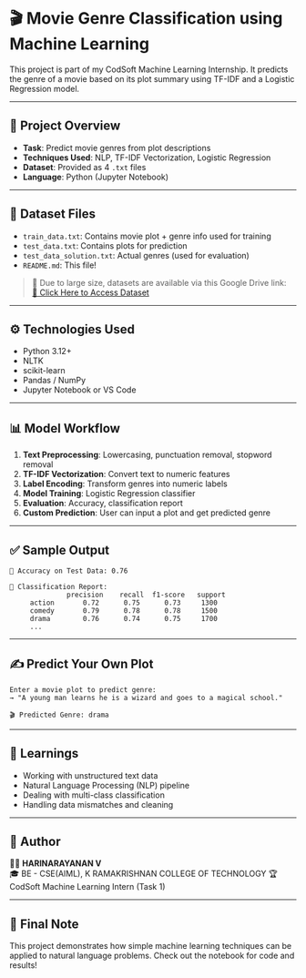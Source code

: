 
# 🎬 Movie Genre Classification using Machine Learning

This project is part of my CodSoft Machine Learning Internship. It predicts the genre of a movie based on its plot summary using TF-IDF and a Logistic Regression model.

---

## 🚀 Project Overview

- **Task**: Predict movie genres from plot descriptions
- **Techniques Used**: NLP, TF-IDF Vectorization, Logistic Regression
- **Dataset**: Provided as 4 `.txt` files
- **Language**: Python (Jupyter Notebook)

---

## 🧾 Dataset Files

- `train_data.txt`: Contains movie plot + genre info used for training
- `test_data.txt`: Contains plots for prediction
- `test_data_solution.txt`: Actual genres (used for evaluation)
- `README.md`: This file!

> 🔗 Due to large size, datasets are available via this Google Drive link:  
[📂 Click Here to Access Dataset](https://drive.google.com/drive/folders/1xoanx2O3gVN5pFr-g9V6CbZ5-g-w3-6T?usp=drive_link)

---

## ⚙️ Technologies Used

- Python 3.12+
- NLTK
- scikit-learn
- Pandas / NumPy
- Jupyter Notebook or VS Code

---

## 📊 Model Workflow

1. **Text Preprocessing**: Lowercasing, punctuation removal, stopword removal
2. **TF-IDF Vectorization**: Convert text to numeric features
3. **Label Encoding**: Transform genres into numeric labels
4. **Model Training**: Logistic Regression classifier
5. **Evaluation**: Accuracy, classification report
6. **Custom Prediction**: User can input a plot and get predicted genre

---

## ✅ Sample Output

```
🎯 Accuracy on Test Data: 0.76

📝 Classification Report:
              precision    recall  f1-score   support
     action       0.72      0.75      0.73     1300
     comedy       0.79      0.78      0.78     1500
     drama        0.76      0.74      0.75     1700
     ...
```

---

## ✍️ Predict Your Own Plot

```
Enter a movie plot to predict genre:
→ "A young man learns he is a wizard and goes to a magical school."

🎬 Predicted Genre: drama
```

---

## 🧠 Learnings

- Working with unstructured text data
- Natural Language Processing (NLP) pipeline
- Dealing with multi-class classification
- Handling data mismatches and cleaning

---

## 📌 Author

👨‍💻 **HARINARAYANAN V**  
🎓 BE - CSE(AIML), K RAMAKRISHNAN COLLEGE OF TECHNOLOGY 
🏆 CodSoft Machine Learning Intern (Task 1)

---

## 🏁 Final Note

This project demonstrates how simple machine learning techniques can be applied to natural language problems. Check out the notebook for code and results!
